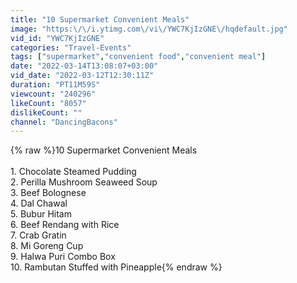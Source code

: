 ```yaml
---
title: "10 Supermarket Convenient Meals"
image: "https:\/\/i.ytimg.com\/vi\/YWC7KjIzGNE\/hqdefault.jpg"
vid_id: "YWC7KjIzGNE"
categories: "Travel-Events"
tags: ["supermarket","convenient food","convenient meal"]
date: "2022-03-14T13:08:07+03:00"
vid_date: "2022-03-12T12:30:11Z"
duration: "PT11M59S"
viewcount: "240296"
likeCount: "8057"
dislikeCount: ""
channel: "DancingBacons"
---
```

{% raw %}10 Supermarket Convenient Meals<br /><br />1. Chocolate Steamed Pudding<br />2. Perilla Mushroom Seaweed Soup<br />3. Beef Bolognese<br />4. Dal Chawal<br />5. Bubur Hitam<br />6. Beef Rendang with Rice<br />7. Crab Gratin<br />8. Mi Goreng Cup <br />9. Halwa Puri Combo Box<br />10. Rambutan Stuffed with Pineapple{% endraw %}
